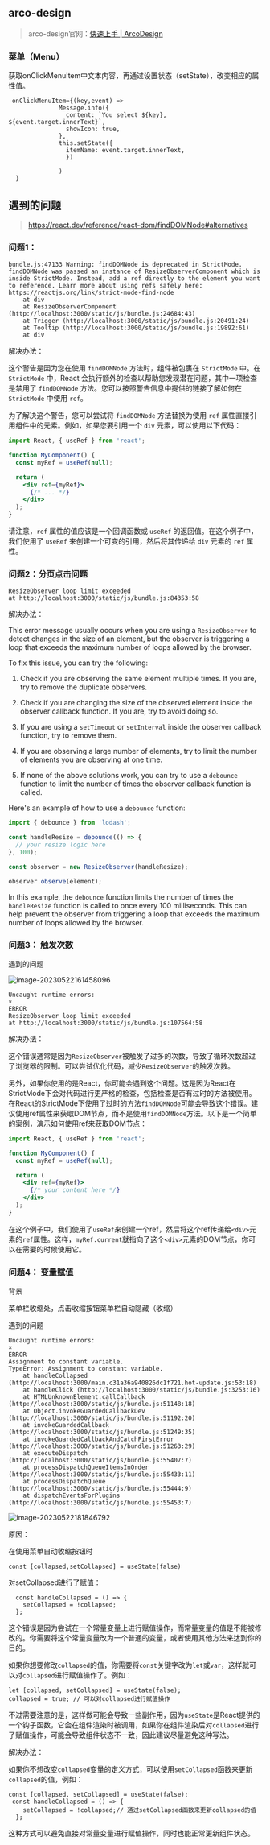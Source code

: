 ## arco-design

> arco-design官网：[快速上手 | ArcoDesign](https://arco.design/react/docs/start)

### 菜单（Menu）



获取onClickMenuItem中文本内容，再通过设置状态（setState），改变相应的属性值。

```
 onClickMenuItem={(key,event) =>
              Message.info({
                content: `You select ${key}, ${event.target.innerText}`,
                showIcon: true,
              }, 
              this.setState({  
                itemName: event.target.innerText,
                })
              
              )
  }
```









## 遇到的问题

> https://react.dev/reference/react-dom/findDOMNode#alternatives



### 问题1：

```
bundle.js:47133 Warning: findDOMNode is deprecated in StrictMode. findDOMNode was passed an instance of ResizeObserverComponent which is inside StrictMode. Instead, add a ref directly to the element you want to reference. Learn more about using refs safely here: https://reactjs.org/link/strict-mode-find-node
    at div
    at ResizeObserverComponent (http://localhost:3000/static/js/bundle.js:24684:43)
    at Trigger (http://localhost:3000/static/js/bundle.js:20491:24)
    at Tooltip (http://localhost:3000/static/js/bundle.js:19892:61)
    at div
```



解决办法：

这个警告是因为您在使用 `findDOMNode` 方法时，组件被包裹在 `StrictMode` 中。在 `StrictMode` 中，React 会执行额外的检查以帮助您发现潜在问题，其中一项检查是禁用了 `findDOMNode` 方法。您可以按照警告信息中提供的链接了解如何在 `StrictMode` 中使用 `ref`。

为了解决这个警告，您可以尝试将 `findDOMNode` 方法替换为使用 `ref` 属性直接引用组件中的元素。例如，如果您要引用一个 `div` 元素，可以使用以下代码：

```jsx
import React, { useRef } from 'react';

function MyComponent() {
  const myRef = useRef(null);

  return (
    <div ref={myRef}>
      {/* ... */}
    </div>
  );
}
```

请注意，`ref` 属性的值应该是一个回调函数或 `useRef` 的返回值。在这个例子中，我们使用了 `useRef` 来创建一个可变的引用，然后将其传递给 `div` 元素的 `ref` 属性。

### 问题2：分页点击问题

```
ResizeObserver loop limit exceeded
at http://localhost:3000/static/js/bundle.js:84353:58
```



解决办法：

This error message usually occurs when you are using a `ResizeObserver` to detect changes in the size of an element, but the observer is triggering a loop that exceeds the maximum number of loops allowed by the browser. 

To fix this issue, you can try the following:

1. Check if you are observing the same element multiple times. If you are, try to remove the duplicate observers.

2. Check if you are changing the size of the observed element inside the observer callback function. If you are, try to avoid doing so.

3. If you are using a `setTimeout` or `setInterval` inside the observer callback function, try to remove them.

4. If you are observing a large number of elements, try to limit the number of elements you are observing at one time.

5. If none of the above solutions work, you can try to use a `debounce` function to limit the number of times the observer callback function is called. 

Here's an example of how to use a `debounce` function:

```js
import { debounce } from 'lodash';

const handleResize = debounce(() => {
  // your resize logic here
}, 100);

const observer = new ResizeObserver(handleResize);

observer.observe(element);
```

In this example, the `debounce` function limits the number of times the `handleResize` function is called to once every 100 milliseconds. This can help prevent the observer from triggering a loop that exceeds the maximum number of loops allowed by the browser.





### 问题3： 触发次数

遇到的问题

![image-20230522161458096](./assets/image-20230522161458096.png)

```
Uncaught runtime errors:
×
ERROR
ResizeObserver loop limit exceeded
at http://localhost:3000/static/js/bundle.js:107564:58
```

解决办法：

这个错误通常是因为`ResizeObserver`被触发了过多的次数，导致了循环次数超过了浏览器的限制。可以尝试优化代码，减少`ResizeObserver`的触发次数。

另外，如果你使用的是React，你可能会遇到这个问题。这是因为React在StrictMode下会对代码进行更严格的检查，包括检查是否有过时的方法被使用。在React的StrictMode下使用了过时的方法`findDOMNode`可能会导致这个错误。建议使用ref属性来获取DOM节点，而不是使用`findDOMNode`方法。以下是一个简单的案例，演示如何使用ref来获取DOM节点：

```jsx
import React, { useRef } from 'react';

function MyComponent() {
  const myRef = useRef(null);

  return (
    <div ref={myRef}>
      {/* your content here */}
    </div>
  );
}
```

在这个例子中，我们使用了`useRef`来创建一个ref，然后将这个ref传递给`<div>`元素的`ref`属性。这样，`myRef.current`就指向了这个`<div>`元素的DOM节点，你可以在需要的时候使用它。



### 问题4： 变量赋值

背景

菜单栏收缩处，点击收缩按钮菜单栏自动隐藏（收缩）

遇到的问题

```
Uncaught runtime errors:
×
ERROR
Assignment to constant variable.
TypeError: Assignment to constant variable.
    at handleCollapsed (http://localhost:3000/main.c31a36a940826dc1f721.hot-update.js:53:18)
    at handleClick (http://localhost:3000/static/js/bundle.js:3253:16)
    at HTMLUnknownElement.callCallback (http://localhost:3000/static/js/bundle.js:51148:18)
    at Object.invokeGuardedCallbackDev (http://localhost:3000/static/js/bundle.js:51192:20)
    at invokeGuardedCallback (http://localhost:3000/static/js/bundle.js:51249:35)
    at invokeGuardedCallbackAndCatchFirstError (http://localhost:3000/static/js/bundle.js:51263:29)
    at executeDispatch (http://localhost:3000/static/js/bundle.js:55407:7)
    at processDispatchQueueItemsInOrder (http://localhost:3000/static/js/bundle.js:55433:11)
    at processDispatchQueue (http://localhost:3000/static/js/bundle.js:55444:9)
    at dispatchEventsForPlugins (http://localhost:3000/static/js/bundle.js:55453:7)
```

![image-20230522181846792](./assets/image-20230522181846792.png)

原因：

在使用菜单自动收缩按钮时

```
const [collapsed,setCollapsed] = useState(false)
```

对setCollapsed进行了赋值：

```
  const handleCollapsed = () => {
    setCollapsed = !collapsed;
  };
```

这个错误是因为尝试在一个常量变量上进行赋值操作，而常量变量的值是不能被修改的。你需要将这个常量变量改为一个普通的变量，或者使用其他方法来达到你的目的。

如果你想要修改`collapsed`的值，你需要将`const`关键字改为`let`或`var`，这样就可以对`collapsed`进行赋值操作了。例如：

```
let [collapsed, setCollapsed] = useState(false);
collapsed = true; // 可以对collapsed进行赋值操作
```

不过需要注意的是，这样做可能会导致一些副作用，因为`useState`是React提供的一个钩子函数，它会在组件渲染时被调用，如果你在组件渲染后对`collapsed`进行了赋值操作，可能会导致组件状态不一致，因此建议尽量避免这种写法。

解决办法：

 如果你不想改变`collapsed`变量的定义方式，可以使用`setCollapsed`函数来更新`collapsed`的值，例如：

```
const [collapsed, setCollapsed] = useState(false);
 const handleCollapsed = () => {
    setCollapsed = !collapsed;// 通过setCollapsed函数来更新collapsed的值
  };
```

这种方式可以避免直接对常量变量进行赋值操作，同时也能正常更新组件状态。
